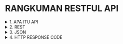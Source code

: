 # RANGKUMAN RESTFUL API

<details>
<summary>1. APA ITU API</summary>
<br>

**API(Application Programming Interface)** adalah sekumpulan fungsi dan prosedur yang digunakan untuk membuat aplikasi yang meng-akses fitur atau data dari sebuah sistem operasi, aplikasi, atau layanan lainnya.

### Cara API bekerja :

<br>

**CLIENT**---request--->**SERVER**---response--->**CLIENT**

</details>

<details>
<summary>2. REST</summary>
<br>

**Rest(Representational State Transfer)** adalah antarmuka yang digunakan oleh dua sistem komputer untuk bertukar informasi secara aman melalui internet. Sebagian besar aplikasi bisnis harus berkomunikasi dengan aplikasi internal dan pihak ketiga lainnya untuk melakukan berbagai tugas.

### Request & Response format :

- JSON
- XML
- SOAP
  <br>

### HTTP request Method :

- GET
- POST
- PUT
- DELETE
- HEAD
- OPTION
- PATCH
</details>

<details>
<summary>3. JSON</summary>
<br>

**JSON(JavaScript Object Nation)** adalah suatu format ringkas pertukaran data komputer. Formatnya berbasis teks dan terbaca-manusia serta digunakan untuk merepresentasikan struktur data sederhana dan larik asosiatif (disebut objek). Format JSON sering digunakan untuk mentransmisikan data terstruktur melalui suatu koneksi jaringan pada suatu proses yang disebut serialisasi. Aplikasi utamanya adalah pada pemrograman aplikasi web AJAX dengan berperan sebagai alternatif terhadap penggunaan tradisional format XML.
<br>

### HTTP Response Code :

- `200` : OK
- `201` : Created
- `400` : Bad Request
- `404` : Not Found
- `401` : Unauthorized
- `405` : Method Not Allowed
- `500` : Internal Server Error
</details>

<details>
<summary>4. HTTP RESPONSE CODE</summary>
<br>

### HTTP Response Code :

- `200` : OK
- `201` : Created
- `400` : Bad Request
- `404` : Not Found
- `401` : Unauthorized
- `405` : Method Not Allowed
- `500` : Internal Server Error
- `501` : Not Implemented
- `501` : Gatway Timeout
- `419` : Page Expired
- `440` : Login Timeout
- `444` : No Response
</details>
